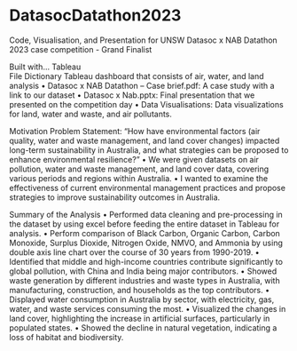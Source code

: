 # DatasocDatathon2023
Code, Visualisation, and Presentation for UNSW Datasoc x NAB Datathon 2023 case competition - Grand Finalist 

Built with...
Tableau  
File Dictionary Tableau dashboard that consists of air, water, and land analysis
•	Datasoc x NAB Datathon – Case brief.pdf: A case study with a link to our dataset
•	Datasoc x Nab.pptx: Final presentation that we presented on the competition day
•	Data Visualisations: Data visualizations for land, water and waste, and air pollutants. 

Motivation
Problem Statement: 
“How have environmental factors (air quality, water and waste management, and land cover changes) impacted long-term sustainability in Australia, and what strategies can be proposed to enhance environmental resilience?”
•	We were given datasets on air pollution, water and waste management, and land cover data, covering various periods and regions within Australia.
•	I wanted to examine the effectiveness of current environmental management practices and propose strategies to improve sustainability outcomes in Australia.

Summary of the Analysis 
•	Performed data cleaning and pre-processing in the dataset by using excel before feeding the entire dataset in Tableau for analysis.
•	Perform comparison of Black Carbon, Organic Carbon, Carbon Monoxide, Surplus Dioxide, Nitrogen Oxide, NMVO, and Ammonia by using double axis line chart over the course of 30 years from 1990-2019.
•	Identified that middle and high-income countries contribute significantly to global pollution, with China and India being major contributors.
•	Showed waste generation by different industries and waste types in Australia, with manufacturing, construction, and households as the top contributors.
•	Displayed water consumption in Australia by sector, with electricity, gas, water, and waste services consuming the most.
•	Visualized the changes in land cover, highlighting the increase in artificial surfaces, particularly in populated states.
•	Showed the decline in natural vegetation, indicating a loss of habitat and biodiversity.
